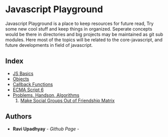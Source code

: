 # Javascript Playground

Javascript Playground is a place to keep resources for future read, Try some new cool stuff and keep things in organized. Seperate concepts would be there in directories and big projects may be maintained as git sub modules.
Here most of the topics will be related to the core-javascript, and future developments in field of javascript.

## Index

- [JS Basics](basics)
- [Objects](objects)
- [Callback Functions](callback-functions)
- [ECMA Script 6](https://github.com/Ravi-Upadhyay/ecma-script-6.git)
- [Problems, Handson, Algorithms](practice-problems)
   1. [Make Social Groups Out of Friendship Matrix](practice-problems/social-grouping)




## Authors

* **Ravi Upadhyay** - *Github Page* - [](https://ravi-upadhyay/github.io)

